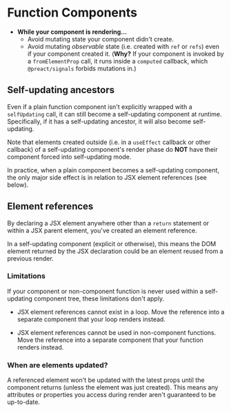 # Function Components

- **While your component is rendering...**
  - Avoid mutating state your component didn't create.
  - Avoid mutating _observable_ state (i.e. created with `ref` or `refs`) even if your component created it. (**Why?** If your component is invoked by a `fromElementProp` call, it runs inside a `computed` callback, which `@preact/signals` forbids mutations in.)

## Self-updating ancestors

Even if a plain function component isn't explicitly wrapped with a
`selfUpdating` call, it can still become a self-updating component at
runtime. Specifically, if it has a self-updating ancestor, it will also
become self-updating.

Note that elements created outside (i.e. in a `useEffect` callback or
other callback) of a self-updating component's render phase do **NOT**
have their component forced into self-updating mode.

In practice, when a plain component becomes a self-updating component,
the only major side effect is in relation to JSX element references (see
below).

## Element references

By declaring a JSX element anywhere other than a `return` statement or
within a JSX parent element, you've created an element reference.

In a self-updating component (explicit or otherwise), this means the DOM
element returned by the JSX declaration could be an element reused from
a previous render.

### Limitations

If your component or non-component function is never used within a
self-updating component tree, these limitations don't apply.

- JSX element references cannot exist in a loop. Move the reference into
  a separate component that your loop renders instead.

- JSX element references cannot be used in non-component functions. Move
  the reference into a separate component that your function renders
  instead.

### When are elements updated?

A referenced element won't be updated with the latest props until the
component returns (unless the element was just created). This means any
attributes or properties you access during render aren't guaranteed to
be up-to-date.

